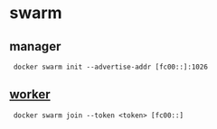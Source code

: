 # swarm
## manager
``` docker swarm init --advertise-addr [fc00::]:1026```
## [worker](workerREADME.md)
``` docker swarm join --token <token> [fc00::]```
